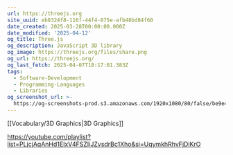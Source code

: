 ```yaml
---
url: https://threejs.org
site_uuid: eb8324f8-116f-44f4-875e-afb48bd84f60
date_created: 2025-03-28T00:00:00.000Z
date_modified: '2025-04-12'
og_title: Three.js
og_description: JavaScript 3D library
og_image: https://threejs.org/files/share.png
og_url: https://threejs.org/
og_last_fetch: 2025-04-07T18:17:01.383Z
tags:
  - Software-Development
  - Programming-Languages
  - Libraries
og_screenshot_url: >-
  https://og-screenshots-prod.s3.amazonaws.com/1920x1080/80/false/be9e40b9672b7d79a68ce0c91d7c97b541c7e742d6681c8ed5f43e55e2401e5b.jpeg
---
```
















[[Vocabulary/3D Graphics|3D Graphics]]

https://youtube.com/playlist?list=PLjcjAqAnHd1EIxV4FSZIiJZvsdrBc1Xho&si=UqymkhRhvFjDiKrO

